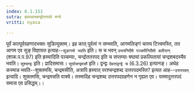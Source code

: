 ```yaml
---
index: 6.1.151
sutra: हवस्वाच्चन्द्रोत्तरपदे मन्त्रे
vritti: nyasa

---
```

पूर्वं कात्पूर्वग्रहणादभक्तः सुडित्युक्तम्। इह कात् पूर्वत्वं न सम्भवति, आगमलिङ्गं चास्य टित्त्वमस्ति, तत आगम एव सुङ् विज्ञायत इत्याह--`सुडागमो भवति` इति। स च भवन् `उभयनिर्देशे पञ्चमीनिर्देशो बलीयान्` (शाक.प.प.97) इति ह्रस्वादिति पञ्चम्याः, चन्द्रोततरपद इति च सप्तम्याः षष्ठ्यां प्रकल्पितायां चन्द्रशबदस्यैव भवति। `सुश्चन्द्रः` इति। प्रादिसमासः। `सूर्याचन्द्रमसौ` इति। द्वन्द्वः `देवताद्वन्द्वे च` (6.3.26) इत्यानङ्। अथेह कस्मान्न भवति--शुक्लमसि, चन्द्रमसीति, अत्रापि ह्रस्वात् परश्चन्द्रशब्द उत्तरपदमस्ति? इत्यत आह--`उत्तरपदम्` इत्यादि। शुक्लमसि, चन्द्रमसति वाक्ये। तस्मादिह चन्द्रशब्द उत्तरपदग्रहणेन न गृह्यत एव। यस्मादुत्तरपदं समास एव प्रसिद्धम्।।
